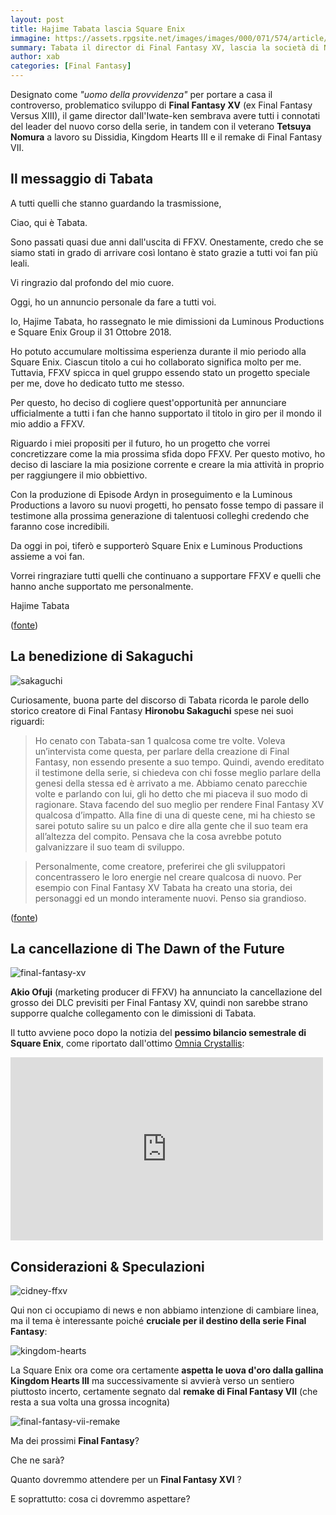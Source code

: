```yaml
---
layout: post
title: Hajime Tabata lascia Square Enix
immagine: https://assets.rpgsite.net/images/images/000/071/574/article/hajime-tabata-1.jpg
summary: Tabata il director di Final Fantasy XV, lascia la società di Nomura & Co
author: xab
categories: [Final Fantasy]
---
```


Designato come _"uomo della provvidenza"_ per portare a casa il controverso, problematico sviluppo di **Final Fantasy XV** (ex Final Fantasy Versus XIII), il game director dall'Iwate-ken sembrava avere tutti i connotati del leader del nuovo corso della serie, in tandem con il veterano **Tetsuya Nomura** a lavoro su Dissidia, Kingdom Hearts III e il remake di Final Fantasy VII.

## Il messaggio di Tabata

A tutti quelli che stanno guardando la trasmissione,

Ciao, qui è Tabata.

Sono passati quasi due anni dall'uscita di FFXV. Onestamente, credo che se siamo stati in grado di arrivare così lontano è stato grazie a tutti voi fan più leali.

Vi ringrazio dal profondo del mio cuore.

Oggi, ho un annuncio personale da fare a tutti voi.

Io, Hajime Tabata, ho rassegnato le mie dimissioni da Luminous Productions e Square Enix Group il 31 Ottobre 2018.

Ho potuto accumulare moltissima esperienza durante il mio periodo alla Square Enix. Ciascun titolo a cui ho collaborato significa molto per me. Tuttavia, FFXV spicca in quel gruppo essendo stato un progetto speciale per me, dove ho dedicato tutto me stesso.

Per questo, ho deciso di cogliere quest'opportunità per annunciare ufficialmente a tutti i fan che hanno supportato il titolo in giro per il mondo il mio addio a FFXV.

Riguardo i miei propositi per il futuro, ho un progetto che vorrei concretizzare come la mia prossima sfida dopo FFXV. Per questo motivo, ho deciso di lasciare la mia posizione corrente e creare la mia attività in proprio per raggiungere il mio obbiettivo.

Con la produzione di Episode Ardyn in proseguimento e la Luminous Productions a lavoro su nuovi progetti, ho pensato fosse tempo di passare il testimone alla prossima generazione di talentuosi colleghi credendo che faranno cose incredibili.

Da oggi in poi, tiferò e supporterò Square Enix e Luminous Productions assieme a voi fan.

Vorrei ringraziare tutti quelli che continuano a supportare FFXV e quelli che hanno anche supportato me personalmente.

Hajime Tabata

([fonte](https://www.rpgsite.net/news/7951-final-fantasy-xv-director-hajime-tabata-has-left-square-enix))

## La benedizione di Sakaguchi

![sakaguchi](https://www.xabacadabra.com/images/intervista-sakaguchi.jpg)

Curiosamente, buona parte del discorso di Tabata ricorda le parole dello storico creatore di Final Fantasy **Hironobu Sakaguchi** spese nei suoi riguardi:

> Ho cenato con Tabata-san 1 qualcosa come tre volte. Voleva un’intervista come questa, per parlare della creazione di Final Fantasy, non essendo presente a suo tempo. Quindi, avendo ereditato il testimone della serie, si chiedeva con chi fosse meglio parlare della genesi della stessa ed è arrivato a me. Abbiamo cenato parecchie volte e parlando con lui, gli ho detto che mi piaceva il suo modo di ragionare. Stava facendo del suo meglio per rendere Final Fantasy XV qualcosa d’impatto. Alla fine di una di queste cene, mi ha chiesto se sarei potuto salire su un palco e dire alla gente che il suo team era all’altezza del compito. Pensava che la cosa avrebbe potuto galvanizzare il suo team di sviluppo.

> Personalmente, come creatore, preferirei che gli sviluppatori concentrassero le loro energie nel creare qualcosa di nuovo. Per esempio con Final Fantasy XV Tabata ha creato una storia, dei personaggi ed un mondo interamente nuovi. Penso sia grandioso.

([fonte](https://www.xabacadabra.com/2017/intervista-hironobu-sakaguchi/))

## La cancellazione di The Dawn of the Future

![final-fantasy-xv](https://finalfantasyxv.square-enix-games.com/public/img/media/altissia_03.jpg)

**Akio Ofuji** (marketing producer di FFXV) ha annunciato la cancellazione del grosso dei DLC previsiti per Final Fantasy XV, quindi non sarebbe strano supporre qualche collegamento con le dimissioni di Tabata.

Il tutto avviene poco dopo la notizia del **pessimo bilancio semestrale di Square Enix**, come riportato dall'ottimo [Omnia Crystallis](omniacrystallis.com):

<iframe src="https://www.facebook.com/plugins/post.php?href=https%3A%2F%2Fwww.facebook.com%2Fomniacrystallis%2Fposts%2F10157126522142125&width=500" width="500" height="293" style="border:none;overflow:hidden" scrolling="no" frameborder="0" allowTransparency="true" allow="encrypted-media"></iframe>

## Considerazioni & Speculazioni

![cidney-ffxv](https://pa1.narvii.com/6371/931f0b4736251e9eecaf324d4fdca02ba50afe7e_00.gif)

Qui non ci occupiamo di news e non abbiamo intenzione di cambiare linea, ma il tema è interessante poiché **cruciale per il destino della serie Final Fantasy**:

![kingdom-hearts](https://www.nerdgate.it/wp-content/uploads/2018/11/kingdom-hearts-iii-principal_2-1620x800.jpg)

La Square Enix ora come ora certamente **aspetta le uova d'oro dalla gallina Kingdom Hearts III** ma successivamente si avvierà verso un sentiero piuttosto incerto, certamente segnato dal **remake di Final Fantasy VII** (che resta a sua volta una grossa incognita)

![final-fantasy-vii-remake](http://media.comicbook.com/2018/01/final-fantasy-7-remake-cloud-and-wedge-1076631.jpeg)

Ma dei prossimi **Final Fantasy**?

Che ne sarà?

Quanto dovremmo attendere per un **Final Fantasy XVI** ?

E soprattutto: cosa ci dovremmo aspettare?
